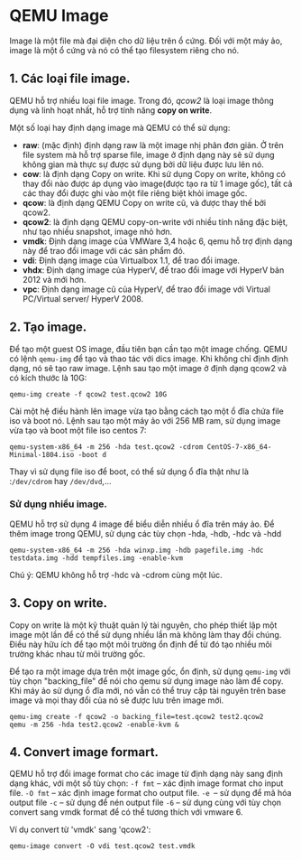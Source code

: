 # QEMU Image

Image là một file mà đại diện cho dữ liệu trên ổ cứng. Đối với một máy ảo, image là một ổ cứng và nó có thể tạo filesystem riêng cho nó.


## 1. Các loại file image.
QEMU hỗ trợ nhiều loại file image. Trong đó, *qcow2* là loại image thông dụng và linh hoạt nhất, hỗ trợ tính năng **copy on write**.

Một số loại hay định dạng image mà QEMU có thể sử dụng:
- **raw**: (mặc định) định dạng raw là một image nhị phân đơn giản. Ở trên file system mà hỗ trợ sparse file, image ở định dạng này sẽ sử dụng không gian mà thực sự được sử dụng bởi dữ liệu được lưu lên nó.
- **cow**: là định dạng Copy on write. Khi sử dụng Copy on write, không có thay đổi nào được áp dụng vào image(được tạo ra từ 1 image gốc), tất cả các thay đổi được ghi vào một file riêng biệt khỏi image gốc.
- **qcow**: là định dạng QEMU Copy on write cũ, và được thay thế bởi qcow2.
- **qcow2**: là định dạng QEMU copy-on-write với nhiều tính năng đặc biệt, như tạo nhiều snapshot, image nhỏ hơn.
- **vmdk**: Định dạng image của VMWare 3,4 hoặc 6, qemu hỗ trợ định dạng này để trao đổi image với các sản phẩm đó.
- **vdi**: Định dạng image của Virtualbox 1.1, để trao đổi image.
- **vhdx**: Định dạng image của HyperV, để trao đổi image với HyperV bản 2012 và mới hơn.
- **vpc**:	Định dạng image cũ của HyperV, để trao đổi image với Virtual PC/Virtual server/ HyperV 2008.


## 2. Tạo image.
Để tạo một guest OS image, đầu tiên bạn cần tạo một image chống. QEMU có lệnh `qemu-img` để tạo và thao tác với dics image. Khi không chỉ định định dạng, nó sẽ tạo raw image. Lệnh sau tạo một image ở định dạng qcow2 và có kích thước là 10G:
```
qemu-img create -f qcow2 test.qcow2 10G
```
Cài một hệ điều hành lên  image vừa tạo bằng cách tạo một ổ đĩa chứa file iso và boot nó. 
Lệnh sau tạo một máy ảo với 256 MB ram,  sử dụng image vừa tạo và boot một file iso centos 7:
```
qemu-system-x86_64 -m 256 -hda test.qcow2 -cdrom CentOS-7-x86_64-Minimal-1804.iso -boot d
```
Thay vì sử dụng file iso để boot, có thể sử dụng ổ đĩa thật như là :`/dev/cdrom` hay `/dev/dvd`,...

### Sử dụng nhiều image.
QEMU hỗ trợ sử dụng 4 image để biểu diễn nhiều ổ đĩa trên máy ảo.
Để thêm image trong QEMU, sử dụng các tùy chọn -hda, -hdb, -hdc và -hdd 
```
qemu-system-x86_64 -m 256 -hda winxp.img -hdb pagefile.img -hdc testdata.img -hdd tempfiles.img -enable-kvm
```
Chú ý: QEMU không hỗ trợ -hdc và -cdrom cùng một lúc.


## 3. Copy on write.
Copy on write là một kỹ thuật quản lý tài nguyên, cho phép thiết lập một image một lần để có thể sử dụng nhiều lần mà không làm thay đổi chúng. Điều này hữu ích để tạo một môi trường ổn định để từ đó tạo nhiều môi trường khác nhau từ môi trường gốc.

Để tạo ra một image dựa trên một image gốc, ổn định, sử dụng `qemu-img` với tùy chọn "backing_file" để nói cho qemu sử dụng image nào làm để copy. Khi máy ảo sử dụng ổ đĩa mới, nó vẫn có thể truy cập tài nguyên trên base image và mọi thay đổi của nó sẽ được lưu trên image mới.
```
qemu-img create -f qcow2 -o backing_file=test.qcow2 test2.qcow2
qemu -m 256 -hda test2.qcow2 -enable-kvm &
```


## 4. Convert image formart.
QEMU hỗ trợ đổi image format cho các image từ định dạng này sang định dạng khác, với một số tùy chọn:
`-f fmt` – xác định image format cho input file.
`-O fmt` – xác định image format cho output file.
`-e `– sử dụng để mã hóa output file 
`-c` – sử dụng để nén output file 
`-6` – sử dụng cùng với tùy chọn convert sang vmdk format để có thể tương thích với vmware 6.

Ví dụ convert từ 'vmdk' sang 'qcow2':
```
qemu-image convert -O vdi test.qcow2 test.vmdk
```
